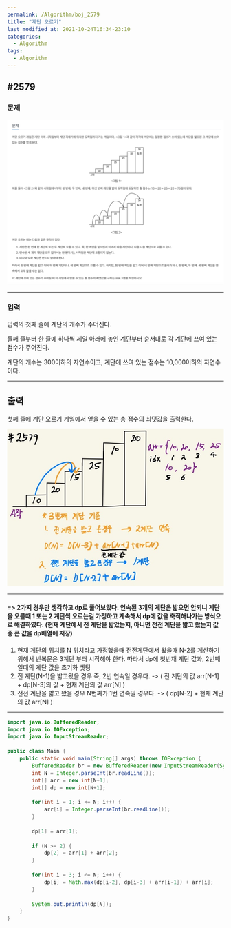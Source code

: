 ```yaml
---
permalink: /Algorithm/boj_2579
title: "계단 오르기"
last_modified_at: 2021-10-24T16:34-23:10
categories:
  - Algorithm
tags:
  - Algorithm
---
```


## #2579

### 문제

![2579-question](/assets/image/algo/2579-question.png)

---

### 입력

입력의 첫째 줄에 계단의 개수가 주어진다.

둘째 줄부터 한 줄에 하나씩 제일 아래에 놓인 계단부터 순서대로 각 계단에 쓰여 있는 점수가 주어진다.

계단의 개수는 300이하의 자연수이고, 계단에 쓰여 있는 점수는 10,000이하의 자연수이다.

---

## 출력

첫째 줄에 계단 오르기 게임에서 얻을 수 있는 총 점수의 최댓값을 출력한다.

![2579](/assets/image/algo/2579.jpg)

---

#### => 2가지 경우만 생각하고 dp로 풀어보았다. 연속된 3개의 계단은 밟으면 안되니 계단을 오를때 1 또는 2 계단씩 오르는걸 가정하고 계속해서 dp에 값을 축적해나가는 방식으로 해결하였다. (현재 계단에서 전 계단을 밟았는지, 아니면 전전 계단을 밟고 왔는지 값 중 큰 값을 dp배열에 저장)

1. 현재 계단의 위치를 N 위치라고 가정했을때 전전계단에서 왔을때 N-2를 계산하기 위해서 반복문은 3계단 부터 시작해야 한다. 따라서 dp에 첫번재 계단 값과, 2번째일때의 계단 값을 초기화 셋팅
2. 전 계단(N-1)을 밟고왔을 경우 즉, 2번 연속일 경우다. -> ( 전 계단의 값 arr[N-1] + dp[N-3]의 값 + 현재 계단의 값 arr[N] )
3. 전전 계단을 밟고 왔을 경우 N번째가 1번 연속일 경우다. -> ( dp[N-2] + 현재 계단의 값 arr[N] )

---

```java
import java.io.BufferedReader;
import java.io.IOException;
import java.io.InputStreamReader;

public class Main {
    public static void main(String[] args) throws IOException {
        BufferedReader br = new BufferedReader(new InputStreamReader(System.in));
        int N = Integer.parseInt(br.readLine());
        int[] arr = new int[N+1];
        int[] dp = new int[N+1];

        for(int i = 1; i <= N; i++) {
            arr[i] = Integer.parseInt(br.readLine());
        }

        dp[1] = arr[1];

        if (N >= 2) {
            dp[2] = arr[1] + arr[2];
        }

        for(int i = 3; i <= N; i++) {
            dp[i] = Math.max(dp[i-2], dp[i-3] + arr[i-1]) + arr[i];
        }

        System.out.println(dp[N]);
    }
}
```
